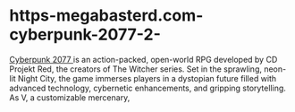 # https-megabasterd.com-cyberpunk-2077-2-
[Cyberpunk 2077 ](https://megabasterd.com/cyberpunk-2077-2/)is an action-packed, open-world RPG developed by CD Projekt Red, the creators of The Witcher series. Set in the sprawling, neon-lit Night City, the game immerses players in a dystopian future filled with advanced technology, cybernetic enhancements, and gripping storytelling. As V, a customizable mercenary, 
